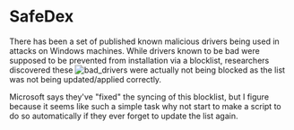 # SafeDex 
There has been a set of published known malicious drivers being used in attacks on Windows machines. While drivers known to be bad were supposed to be prevented from installation via a blocklist, researchers discovered these ![bad_drivers](https://www.bleepingcomputer.com/news/microsoft/microsoft-fixes-windows-vulnerable-driver-blocklist-sync-issue/) were actually not being blocked as the list was not being updated/applied correctly. 

Microsoft says they've "fixed" the syncing of this blocklist, but I figure because it seems like such a simple task why not start to make a script to do so automatically if they ever forget to update the list again. 

